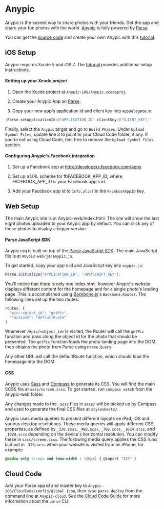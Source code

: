 # Anypic

Anypic is the easiest way to share photos with your friends. Get the app and share your fun photos with the world. [Anypic](https://anypic.org) is fully powered by [Parse](https://parse.com). 

You can get the [source code](https://github.com/ParsePlatform/Anypic) and create your own Anypic with this [tutorial](https://parse.com/tutorials/anypic).


## iOS Setup

Anypic requires Xcode 5 and iOS 7. The [tutorial](https://parse.com/tutorials/anypic) provides additional setup instructions.

#### Setting up your Xcode project

1. Open the Xcode project at `Anypic-iOS/Anypic.xcodeproj`.

2. Create your Anypic App on [Parse](https://parse.com/apps).

3. Copy your new app's application id and client key into `AppDelegate.m`:

```objective-c
[Parse setApplicationId:@"APPLICATION_ID" clientKey:@"CLIENT_KEY];"
```

Finally, select the `Anypic` target and go to `Build Phases`. Under `Upload Symbol Files`, update line 3 to point to your Cloud Code folder, if any. If you're not using Cloud Code, feel free to remove the `Upload Symbol Files` section.

#### Configuring Anypic's Facebook integration

1. Set up a Facebook app at http://developers.facebook.com/apps

2. Set up a URL scheme for fbFACEBOOK_APP_ID, where FACEBOOK_APP_ID is your Facebook app's id. 

3. Add your Facebook app id to `Info.plist` in the `FacebookAppID` key.

## Web Setup 

The main Anypic site is at Anypic-web/index.html. The site will show the last eight photos uploaded to your Anypic app by default. You can click any of these photos to display a bigger version.


#### Parse JavaScript SDK

Anypic.org is built on top of the [Parse JavaScript SDK](https://parse.com/docs/js_guide). The main JavaScript file is at `Anypic-web/js/anypic.js`.

To get started, copy your app's id and JavaScript key into `anypic.js`:

```javascript
Parse.initialize("APPLICATION_ID", "JAVASCRIPT_KEY");
```

You'll notice that there is only one index.html, however Anypic's website displays different content for the homepage and for a single photo's landing page. This is accomplished using [Backbone.js](http://backbonejs.org/)'s `Backbone.Router`. The following lines set up the two routes:

```javascript
routes: {
  "pic/:object_id": "getPic",
  "*actions": "defaultRoute"
}
``` 

Whenever `/#pic/<object_id>` is visited, the Router will call the `getPic` function and pass along the object id for the photo that should be presented. The `getPic` function loads the photo landing page into the DOM, then obtains the photo from Parse using `Parse.Query`.

Any other URL will call the defaultRoute function, which should load the homepage into the DOM.

#### CSS

Anypic uses [Sass](http://sass-lang.com/) and [Compass](http://compass-style.org/) to generate its CSS. You will find the main SCSS file at `sass/screen.scss`. To get started, run `compass watch` from the Anypic-web folder.

Any changes made to the `.scss` files in `sass/` will be picked up by Compass and used to generate the final CSS files at `stylesheets/`.

Anypic uses media queries to present different layouts on iPad, iOS and various desktop resolutions. These media queries will apply different CSS properties, as defined by `_320.scss`, `_480.scss`, `_768.scss`, `_1024.scss`, and `_1024.scss` depending on the device's horizontal resolution. You can modify these in `sass/screen.scss`. The following media query applies the CSS rules laid out in `_320.scss` when your website is visited from an iPhone, for example:

```sass
@media only screen and (max-width : 320px) { @import "320" }
```

## Cloud Code

Add your Parse app id and master key to `Anypic-iOS/CloudCode/config/global.json`, then type `parse deploy` from the command line at `Anypic-cloud`. See the [Cloud Code Guide](https://parse.com/docs/cloud_code_guide#clt) for more information about the `parse` CLI.
